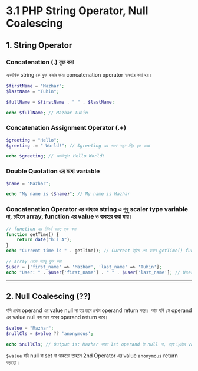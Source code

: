 # 3.1 PHP String Operator, **Null Coalescing**

## 1. String Operator

### Concatenation (.) যুক্ত করা

একাধিক string কে যুক্ত করার জন্য concatenation operator ব্যবহার করা হয়।

```php
$firstName = "Mazhar";
$lastName = "Tuhin";

$fullName = $firstName . " " . $lastName;

echo $fullName; // Mazhar Tuhin
```

### Concatenation Assignment Operator (.+)

```php
$greeting = "Hello";
$greeting .= " World!"; // $greeting এর সাথে নতুন স্ট্রিং যুক্ত হচ্ছে

echo $greeting; // আউটপুট: Hello World!
```

### Double Quotation এর মধ্যে variable

```php
$name = "Mazhar";

echo "My name is {$name}"; // My name is Mazhar
```

### Concatenation Operator এর মাধ্যমে string এ শুধু scaler type variable না, চাইলে array, function এর value ও ব্যবহার করা যায়।

```php
// function এর রিটার্ন ভ্যালু যুক্ত করা
function getTime() {
    return date("h:i A");
}
echo "Current time is " . getTime(); // Current টা্ইম শো করবে getTime() function এর মাধ্যমে

// array থেকে ভ্যালু যুক্ত করা
$user = ['first_name' => 'Mazhar', 'last_name' => 'Tuhin'];
echo "User: " . $user['first_name'] . " " . $user['last_name']; // User: Mazhar Tuhin
```
---

## 2. Null Coalescing (??)

যদি প্রথম operand এর value null না হয় তবে প্রথম operand return করে। আর যদি ১ম operand এর value null হয় তবে পরের operand return করে।

```php
$value = "Mazhar";
$nullCls = $value ?? 'anonymous';

echo $nullCls; // Output is: Mazhar কারণ 1st operand টা null না, তা্ই ্এটার value return করেছে
```

`$value` যদি null বা set না থাকতো তাহলে 2nd Operator এর value `anonymous` return করতো।
